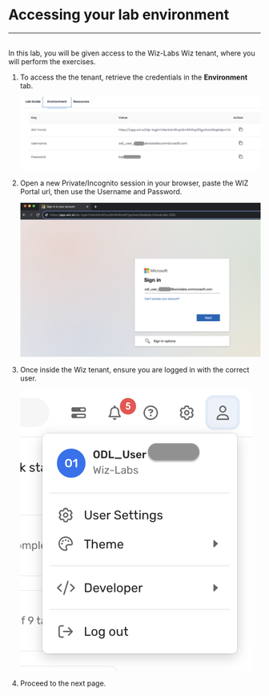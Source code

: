 # Accessing your lab environment
___
<br/>
In this lab, you will be given access to the Wiz-Labs Wiz tenant, where you will perform the exercises. 

1. To access the the tenant, retrieve the credentials in the **Environment** tab.

    ![](img/env_creds.png) 

1. Open a new Private/Incognito session in your browser, paste the WIZ Portal url, then use the Username and Password.

   ![](img/login.png) 

1. Once inside the Wiz tenant, ensure you are logged in with the correct user.

   ![](img/wiz_user.png) 

1. Proceed to the next page.
